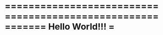 



===========================================================
Hello World!!!											  =
===========================================================